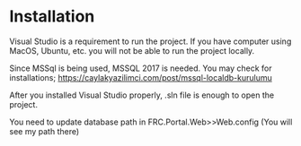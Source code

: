 # Installation

Visual Studio is a requirement to run the project. If you have computer using MacOS, Ubuntu, etc. you will not be able to run the project locally.

Since MSSql is being used, MSSQL 2017 is needed. You may check for installations; https://caylakyazilimci.com/post/mssql-localdb-kurulumu

After you installed Visual Studio properly, .sln file is enough to open the project.

You need to update database path in FRC.Portal.Web>>Web.config (You will see my path there)
